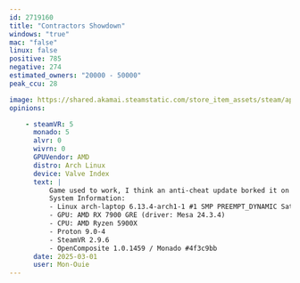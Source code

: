 ```yaml
---
id: 2719160
title: "Contractors Showdown"
windows: "true"
mac: "false"
linux: false
positive: 785
negative: 274
estimated_owners: "20000 - 50000"
peak_ccu: 28

image: https://shared.akamai.steamstatic.com/store_item_assets/steam/apps/2719160/header.jpg?t=1727805245
opinions:

    - steamVR: 5
      monado: 5
      alvr: 0
      wivrn: 0
      GPUVendor: AMD
      distro: Arch Linux
      device: Valve Index
      text: |
          Game used to work, I think an anti-cheat update borked it on Proton.
          System Information:
          - Linux arch-laptop 6.13.4-arch1-1 #1 SMP PREEMPT_DYNAMIC Sat, 22 Feb 2025 00:37:05 +0000 x86_64 GNU/Linux
          - GPU: AMD RX 7900 GRE (driver: Mesa 24.3.4)
          - CPU: AMD Ryzen 5900X
          - Proton 9.0-4
          - SteamVR 2.9.6
          - OpenComposite 1.0.1459 / Monado #4f3c9bb
      date: 2025-03-01
      user: Mon-Ouie
---
```

